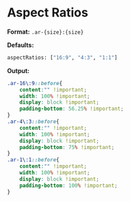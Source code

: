 # Aspect Ratios

**Format:** `.ar-{size}:{size}`

**Defaults:**
```bash
aspectRatios: ["16:9", "4:3", "1:1"]
```

**Output:**
```css
.ar-16\:9::before{
	content:"" !important;
	width: 100% !important;
	display: block !important;
	padding-bottom: 56.25% !important;
}
.ar-4\:3::before{
	content:"" !important;
	width: 100% !important;
	display: block !important;
	padding-bottom: 75% !important;
}
.ar-1\:1::before{
	content:"" !important;
	width: 100% !important;
	display: block !important;
	padding-bottom: 100% !important;
}
```